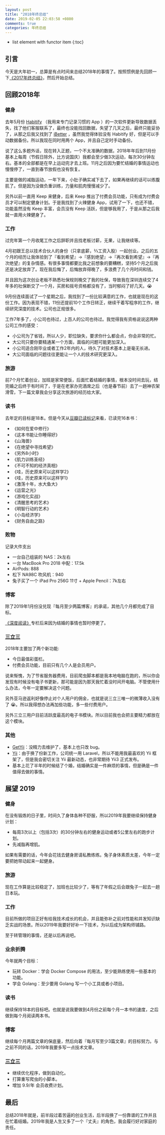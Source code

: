 ```yaml
---
layout: post
title: "2018年终总结"
date: 2019-02-05 22:03:58 +0800
comments: true
categories: 年终总结
---
```


* list element with functor item
{:toc}

## 引言

今天是大年初一，总算是有点时间来总结2018年的事情了。按照惯例是先回顾一下[《2017年终总结》](https://blog.forecho.com/review-of-2017.html)，然后开始总结。

## 回顾2018年

### 健身

<!--more-->

去年5月份 [Habitify](https://habitify.me/) （我用来专门记录习惯的 App ）的一次软件更新导致数据丢失，找了他们客服联系了，最终也没能找回数据，失望了几天之后，最终只能妥协了，从那之后我又找到了 [iBetter](https://itunes.apple.com/cn/app/ibetter-%E4%B9%A0%E6%83%AF%E5%85%BB%E6%88%90%E6%89%93%E5%8D%A1-%E4%BA%BA%E7%94%9F%E5%85%BB%E6%88%90%E8%AE%A1%E5%88%92/id1262378864?mt=8) ，虽然我觉得体验没有 Habitify 好，但是可以手动数据备份。所以我现在同时用两个 App，并且自己定时手动备份。

说了这么多题外话，现在转入正题，一个不太准确的数据，2018年年后到11月份基本上每周（节假日除外，比方说国庆）我都会至少做3次运动，每次30分钟左右。基本的全部都是在早上运动完才去上班。11月之后因为要忙结婚的事情运动也慢慢停了，一直到春节放假也没有恢复。

主要是做的减脂运动，一年下来，小肚子确实减下去了，如果再继续的话可以练腹肌了。但是因为没做负重训练，力量和肌肉慢慢减少了。

另外以前一直用 Keep 来健身，后来 Keep 推出了付费会员功能，只有成为付费会员才可以制定健身计划。于是我找到了火辣健身 App，试用了一下，也还不错，功能虽然没有 Keep 丰富，会员没有 Keep 活跃，但是够我用了，于是从那之后我就一直用火辣健身了。

### 工作

过完年第一个月收尾工作之后辞职并且找老板讨薪，无果，让我继续等。

4月初跟王总以技术合伙人的身份（只拿底薪，⅔工资入股）一起创业。之后的五个月的经历让我体验到了『看到希望』->『感到绝望』->『再次看到希望』->『再次绝望』的复杂情感。有很多事情都要比我之前想象的要糟糕，坚持5个月之后我还是决定放弃了。现在我后悔了，后悔放弃得晚了，多浪费了几个月时间和钱。

并且因为这次创业老板不熟悉社保规则晚交了我的社保，导致我在深圳连续交了4年多的社保断交了一个月，买房和摇号资格都没有了，当时郁闷了好几天。😭

9月份连续面试了一个星期之后，我找到了一份比较满意的工作，也就是现在的这份工作。因为表现不错，11份还提前10个工作日转正，继续干着写程序的工作，继续研究深度的技术。公司也正规很多。

工作7年多了，小公司也待过，上百人的公司也待过。我觉得我有资格说说这两种公司工作的感受：

- 小公司为了省钱，所以人少，职位缺失，要求你什么都会点，你会非常的忙。
- 大公司只要你要精通某一个方面，面临的问题可能更加深入。
- 小公司适合刚毕业或者工作2年内的人，待久了对技术基本上是毫无长进。
- 大公司面临的问题往往更能让一个人的技术研究更深入。

### 旅游

前7个月忙着创业，加班是家常便饭，后面忙着结婚的事情，根本没时间去玩，结完婚之后终于有时间了，于是在老家办完酒席之后（也是春节前）去了一趟神农架滑雪，下一篇文章我会分享这次旅游的经历给大家。

### 读书

去年定的目标是18本。但是今天从[豆瓣已读标记](https://book.douban.com/people/ipzone/collect)来看，已读完16本书：

- 《如何在爱中修行》
- 《这本书能让你睡得好》
- 《山海兽》
- 《在绝望中寻找希望》
- 《另外8小时》
- 《肌力训练圣经》
- 《不可不知的经济真相》
- 《哇，历史原来可以这样学2》
- 《哇，历史原来可以这样学1》
- 《激荡十年，水大鱼大》
- 《运营之光》
- 《游戏化实战》
- 《清醒思考的艺术》
- 《明智行动的艺术》
- 《小岛经济学》
- 《财务自由之路》

### 败物

记录大件支出

- 一台自己组装的 NAS：2k左右
- 一台 MacBook Pro 2018 中配：17.5k
- AirPods: 888
- 松下 NA98C 吹风机：940
- 兔子买了一个 iPad Pro 256G 11寸 + Apple Pencil：7k左右

### 博客

除了2019年1月份没兑现『每月至少两篇博客』的承诺，其他几个月都完成了目标。

[《深度阅读》](https://blog.forecho.com/categories/shen-du-yue-du/)专栏后来因为结婚的事情也暂时停更了。

### [三立三](https://3li3.com/)

2018年主要加了两个新功能:

- 今日最值彩蛋栏。
- 付费会员功能，目前只有几个人是会员用户。

说来惭愧，为了节省服务器费用，目前爬虫脚本都是我本地电脑在跑的，所以你会发现有时候没有电子书更新，那可能是因为那天我忙着没时间开电脑。不管使用什么办法，今年一定要解决这个问题。

另外亚马逊返利好像停止对个人用户的佣金，也就是说三立三唯一的微薄收入没有了 😭。所以我得想办法再加些功能，多一些付费用户。

另外三立三用户目前活跃度最高的电子书模块。所以目前我也会把主要精力都放在这个模块。

### 其他

- [GetYii](https://getyii.com/)：没精力去维护了，基本上也只改 bug。
- [Yii](https://www.yiiframework.com/)：由于换了份新工作，公司统一用 Laravel，所以不能用我最喜欢的 Yii 框架了，但是我会密切关注 Yii 最新动态，也非常期待 Yii3 正式发布。
- 基本上花了半年的时候结了个婚，结婚确实是一件麻烦的事情，但是确是一件值得去做的事情。

## 展望 2019

### 健身

在没有锻炼的日子里，时间久了身体各种不舒服，所以2019年我要继续保持健身计划：

- 每周3次以上（包括3次）的30分钟左右的健身运动或者5公里左右的跑步计划。
- 先减脂再增肌。

如果有需要的话，今年会花钱去健身房请私教练练。兔子身体素质太差，今年一定要把她带动起来一起健身。

### 旅游

现在工作算是比较稳定了，加班也比较少了，等有了年假之后会跟兔子一起去一趟日本玩。

### 工作

目前所做的项目正好有给我技术成长的机会，并且能弥补之前对性能和并发知识缺乏实战的场景。所以2019年我要好好补一下技术，为以后成为架构师铺路。

至于转管理的事情，还是以后再说吧。

### 业余折腾

今年就两个目标：

- 玩转 Docker：学会 Docker Compose 的用法，至少能熟练使用一些基本的功能。
- 学会 Golang：至少要用 Golang 写一个小工具或者小项目。

### 读书

继续保持18本的目标吧。也就是说我要做到4月份之前每个月一本书的速度，之后做到每个月阅读两本书。

### 博客

继续每个月两篇文章的保底量，然后向着『每月写至少3篇文章』的目标努力。与之前不同的话，2019年我要多写一点技术文章。

### [三立三](https://3li3.com/)

- 继续优化程序，做到自动化。
- 打算重写爬虫的小脚本。
- 增加 9.9/年 会员收费计划。

## 最后

总结2018年就是，前半段过着苦逼的创业生活，后半段换了一份靠谱的工作并且在忙着结婚。2019年我是人生又多了一个『丈夫』的角色，我会履行好对家庭的责任。